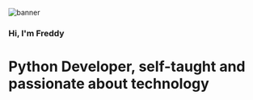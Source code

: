 ![banner](https://user-images.githubusercontent.com/58045840/112915042-175e2380-90c3-11eb-86b1-98373dd3b860.jpg)

### Hi, I'm Freddy
# Python Developer, self-taught and passionate about technology
